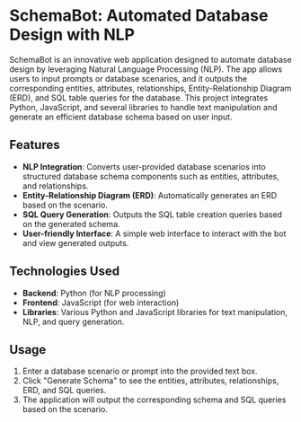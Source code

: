 # SchemaBot: Automated Database Design with NLP
SchemaBot is an innovative web application designed to automate database design by leveraging Natural Language Processing (NLP). The app allows users to input prompts or database scenarios, and it outputs the corresponding entities, attributes, relationships, Entity-Relationship Diagram (ERD), and SQL table queries for the database.
This project integrates Python, JavaScript, and several libraries to handle text manipulation and generate an efficient database schema based on user input.
## Features
- **NLP Integration**: Converts user-provided database scenarios into structured database schema components such as entities, attributes, and relationships.
- **Entity-Relationship Diagram (ERD)**: Automatically generates an ERD based on the scenario.
- **SQL Query Generation**: Outputs the SQL table creation queries based on the generated schema.
- **User-friendly Interface**: A simple web interface to interact with the bot and view generated outputs.
## Technologies Used
- **Backend**: Python (for NLP processing)
- **Frontend**: JavaScript (for web interaction)
- **Libraries**: Various Python and JavaScript libraries for text manipulation, NLP, and query generation.

## Usage
1. Enter a database scenario or prompt into the provided text box.
2. Click "Generate Schema" to see the entities, attributes, relationships, ERD, and SQL queries.
3. The application will output the corresponding schema and SQL queries based on the scenario.
